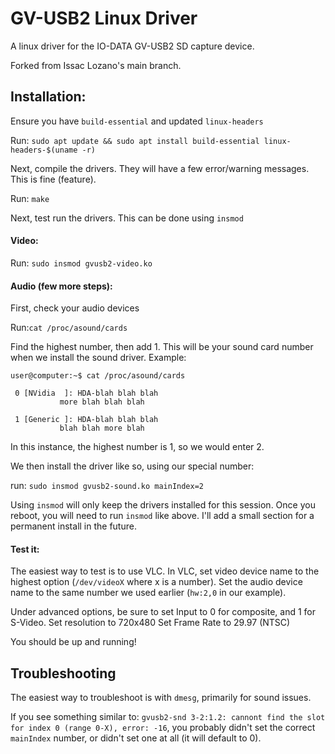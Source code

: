GV-USB2 Linux Driver
====================

A linux driver for the IO-DATA GV-USB2 SD capture device.

Forked from Issac Lozano's main branch.

## Installation:

Ensure you have `build-essential` and updated `linux-headers`

Run: `sudo apt update && sudo apt install build-essential linux-headers-$(uname -r)`

Next, compile the drivers. They will have a few error/warning messages. This is fine (feature).

Run: `make`

Next, test run the drivers. This can be done using `insmod`

#### Video:

Run: `sudo insmod gvusb2-video.ko`

#### Audio (few more steps):

First, check your audio devices

Run:`cat /proc/asound/cards`

Find the highest number, then add 1. This will be your sound card number when we install the sound driver.
Example:

```
user@computer:~$ cat /proc/asound/cards

 0 [NVidia	]: HDA-blah blah blah
		   more blah blah blah

 1 [Generic	]: HDA-blah blah blah
		   blah blah more blah
```

In this instance, the highest number is 1, so we would enter 2.

We then install the driver like so, using our special number:

run: `sudo insmod gvusb2-sound.ko mainIndex=2`

Using `insmod` will only keep the drivers installed for this session. Once you reboot, you will need to run `insmod` like above. I'll add a small section for a permanent install in the future. 

#### Test it:

The easiest way to test is to use VLC.
In VLC, set video device name to the highest option (`/dev/videoX` where x is a number).
Set the audio device name to the same number we used earlier (`hw:2,0` in our example).

Under advanced options, be sure to set Input to 0 for composite, and 1 for S-Video.
Set resolution to 720x480
Set Frame Rate to 29.97 (NTSC)

You should be up and running!

## Troubleshooting

The easiest way to troubleshoot is with `dmesg`, primarily for sound issues.

If you see something similar to: `gvusb2-snd 3-2:1.2: cannont find the slot for index 0 (range 0-X), error: -16`, you probably didn't set the correct `mainIndex` number, or didn't set one at all (it will default to 0).
